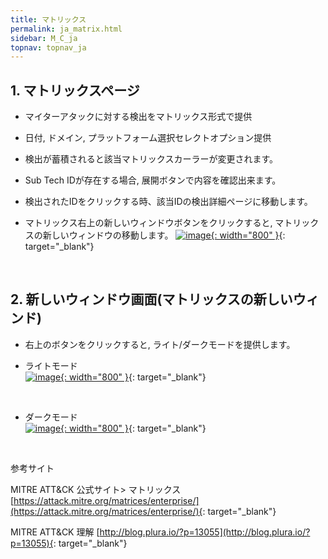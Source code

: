 ```yaml
---
title: マトリックス
permalink: ja_matrix.html
sidebar: M_C_ja
topnav: topnav_ja
---
```


## 1. マトリックスページ

- マイターアタックに対する検出をマトリックス形式で提供

- 日付, ドメイン, プラットフォーム選択セレクトオプション提供

- 検出が蓄積されると該当マトリックスカーラーが変更されます。

- Sub Tech IDが存在する場合, 展開ボタンで内容を確認出来ます。

- 検出されたIDをクリックする時、該当IDの検出詳細ページに移動します。

- マトリックス右上の新しいウィンドウボタンをクリックすると, マトリックスの新しいウィンドウの移動します。
[![image](/docs/images/Manual/common/mitre/matrix/1.png){: width="800" }](/docs/images/Manual/common/mitre/matrix/1.png){: target="_blank"}

<br />

## 2. 新しいウィンドウ画面(マトリックスの新しいウィンド)

- 右上のボタンをクリックすると, ライト/ダークモードを提供します。

- ライトモード   
[![image](/docs/images/Manual/common/mitre/matrix/2.png){: width="800" }](/docs/images/Manual/common/mitre/matrix/2.png){: target="_blank"}

<br />

- ダークモード   
[![image](/docs/images/Manual/common/mitre/matrix/3.png){: width="800" }](/docs/images/Manual/common/mitre/matrix/3.png){: target="_blank"}

<br />

参考サイト

MITRE ATT&CK 公式サイト> マトリックス [https://attack.mitre.org/matrices/enterprise/](https://attack.mitre.org/matrices/enterprise/){: target="_blank"}

MITRE ATT&CK 理解 [http://blog.plura.io/?p=13055](http://blog.plura.io/?p=13055){: target="_blank"}
